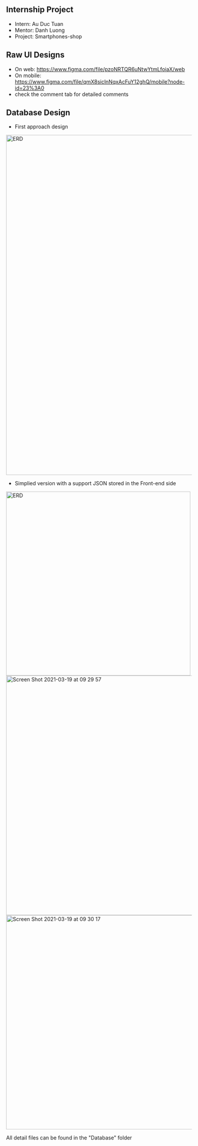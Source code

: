 ## Internship Project

- Intern: Au Duc Tuan
- Mentor: Danh Luong
- Project: Smartphones-shop


## Raw UI Designs
- On web: https://www.figma.com/file/pzoNRTQR6uNtwYtmLfoiaX/web
- On mobile: https://www.figma.com/file/qmX8siclnNqxAcFuY12ghQ/mobile?node-id=23%3A0
- check the comment tab for detailed comments

## Database Design
- First approach design
<img width="924" alt="ERD" src="https://user-images.githubusercontent.com/43056724/111422985-2edff880-8722-11eb-89cb-bf89f3a4a841.png">

- Simplied version with a support JSON stored in the Front-end side
<img width="500" alt="ERD" src="https://user-images.githubusercontent.com/43056724/111566612-10383b00-87d0-11eb-973c-9a86b113cbfc.png">
<img width="651" alt="Screen Shot 2021-03-19 at 09 29 57" src="https://user-images.githubusercontent.com/43056724/111723889-da11be80-8896-11eb-89d2-f7a10d2da6e2.png">
<img width="582" alt="Screen Shot 2021-03-19 at 09 30 17" src="https://user-images.githubusercontent.com/43056724/111723891-db42eb80-8896-11eb-96fb-79ce1deeb996.png">

All detail files can be found in the "Database" folder
